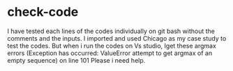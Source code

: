 # check-code
I have tested each lines of the codes individually on git bash without the comments and the inputs. I imported and used Chicago as my case study to test the codes. But when i run the codes on Vs studio, Iget these argmax errors (Exception has occurred: ValueError attempt to get argmax of an empty sequence) on line 101 Please i need help.
